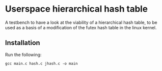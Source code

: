 # Userspace hierarchical hash table

A testbench to have a look at the viability of a hierarchical hash table, to be used as a basis of a modification of the futex hash table in the linux kernel.

## Installation

Run the following:

`gcc main.c hash.c jhash.c -o main`
